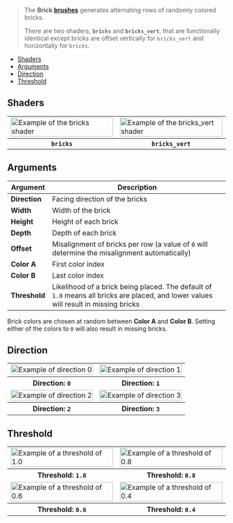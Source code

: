 > The **Brick [brushes](Brush-Shaders)** generates alternating rows of randomly colored bricks.
> 
> There are two shaders, **`bricks`** and **`bricks_vert`**, that are functionally identical except bricks are offset vertically for `bricks_vert` and horizontally for `bricks`.

<!-- TOC -->
- [Shaders](#shaders)
- [Arguments](#arguments)
- [Direction](#direction)
- [Threshold](#threshold)

## Shaders

<table>
    <tr>
        <td width="33%">
            <img width="100%" src="https://s3.amazonaws.com/misc.lachlanmcdonald.com/magicavoxel-shaders/3cf75dcc-5b1c-465b-81fc-8b4526c4363a/bricks_horz.png" alt="Example of the bricks shader">
        </td>
        <td width="33%">
            <img width="100%" src="https://s3.amazonaws.com/misc.lachlanmcdonald.com/magicavoxel-shaders/3cf75dcc-5b1c-465b-81fc-8b4526c4363a/bricks_vert.png" alt="Example of the bricks_vert shader">
        </td>
    </tr>
    <tr>
        <th><code>bricks</code></th>
        <th><code>bricks_vert</code></th>
    </tr>
</table>

## Arguments

Argument | Description
--------- | -----------
**Direction** | Facing direction of the bricks
**Width** | Width of the brick
**Height** | Height of each brick
**Depth** | Depth of each brick
**Offset** | Misalignment of bricks per row (a value of `0` will determine the misalignment automatically)
**Color A** | First color index
**Color B** | Last color index
**Threshold** | Likelihood of a brick being placed. The default of `1.0` means all bricks are placed, and lower values will result in missing bricks

Brick colors are chosen at random between __Color A__ and __Color B__. Setting either of the colors to `0` will also result in missing bricks.

## Direction

<table>
    <tr>
        <td width="50%"><img width="100%" src="https://s3.amazonaws.com/misc.lachlanmcdonald.com/magicavoxel-shaders/3cf75dcc-5b1c-465b-81fc-8b4526c4363a/bricks_direction_0.png" alt="Example of direction 0"></td>
        <td width="50%"><img width="100%" src="https://s3.amazonaws.com/misc.lachlanmcdonald.com/magicavoxel-shaders/3cf75dcc-5b1c-465b-81fc-8b4526c4363a/bricks_direction_1.png" alt="Example of direction 1"></td>
    </tr>
    <tr>
        <th>Direction: <code>0</code></th>
        <th>Direction: <code>1</code></th>
    </tr>
    <tr>
        <td width="50%"><img width="100%" src="https://s3.amazonaws.com/misc.lachlanmcdonald.com/magicavoxel-shaders/3cf75dcc-5b1c-465b-81fc-8b4526c4363a/bricks_direction_2.png" alt="Example of direction 2"></td>
        <td width="50%"><img width="100%" src="https://s3.amazonaws.com/misc.lachlanmcdonald.com/magicavoxel-shaders/3cf75dcc-5b1c-465b-81fc-8b4526c4363a/bricks_direction_3.png" alt="Example of direction 3"></td>
    </tr>
    <tr>
        <th>Direction: <code>2</code></th>
        <th>Direction: <code>3</code></th>
    </tr>
</table>

## Threshold

<table>
    <tr>
        <td width="50%"><img width="100%" src="https://s3.amazonaws.com/misc.lachlanmcdonald.com/magicavoxel-shaders/3cf75dcc-5b1c-465b-81fc-8b4526c4363a/bricks_threshold_10.png" alt="Example of a threshold of 1.0"></td>
        <td width="50%"><img width="100%" src="https://s3.amazonaws.com/misc.lachlanmcdonald.com/magicavoxel-shaders/3cf75dcc-5b1c-465b-81fc-8b4526c4363a/bricks_threshold_08.png" alt="Example of a threshold of 0.8"></td>
    </tr>
    <tr>
        <th>Threshold: <code>1.0</code></th>
        <th>Threshold: <code>0.8</code></th>
    </tr>
    <tr>
        <td width="50%"><img width="100%" src="https://s3.amazonaws.com/misc.lachlanmcdonald.com/magicavoxel-shaders/3cf75dcc-5b1c-465b-81fc-8b4526c4363a/bricks_threshold_06.png" alt="Example of a threshold of 0.6"></td>
        <td width="50%"><img width="100%" src="https://s3.amazonaws.com/misc.lachlanmcdonald.com/magicavoxel-shaders/3cf75dcc-5b1c-465b-81fc-8b4526c4363a/bricks_threshold_04.png" alt="Example of a threshold of 0.4"></td>
    </tr>
    <tr>
        <th>Threshold: <code>0.6</code></th>
        <th>Threshold: <code>0.4</code></th>
    </tr>
</table>
